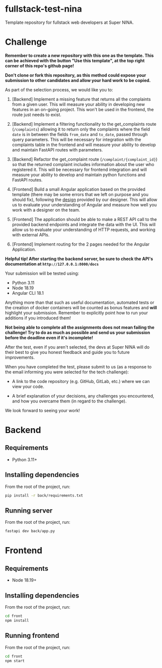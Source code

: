# fullstack-test-nina

Template repository for fullstack web developers at Super NINA.

# Challenge

**Remember to create a new repository with this one as the template. This can be achieved with the button "Use this template", at the top right corner of this repo's github page!**

**Don't clone or fork this repository, as this method could expose your submission to other candidates and allow your hard work to be copied.**

As part of the selection process, we would like you to:

1. [Backend] Implement a missing feature that returns all the complaints from a given user. This will measure your ability in developing new features in an on-going project. This won't be used in the frontend, the route just needs to exist.
2. [Backend] Implement a filtering functionality to the get_complaints route (```/complaints```) allowing it to return only the complaints where the field ```date``` is in between the fields ```from_date``` and ```to_date```, passed through query parameters. This will be necessary for integration with the complaints table in the frontend and will measure your ability to develop and maintain FastAPI routes with parameters.
3. [Backend] Refactor the get_complaint route (```/complaint/{complaint_id}```) so that the returned complaint includes information about the user who registered it. This will be necessary for frontend integration and will measure your ability to develop and maintain python functions and FastAPI routes.

4. [Frontend] Build a small Angular application based on the provided template (there may be some errors that we left on purpose and you should fix), following the [design](https://www.figma.com/design/oosvhfSMv6OsCDCW27NWQ0/Processo-seletivo---2024?node-id=0-1&t=qbuEQHZKt86TTp7j-1) provided by our designer. This will allow us to evaluate your understanding of Angular and measure how well you work with a designer on the team.
5. [Frontend] The application should be able to make a REST API call to the provided backend endpoints and integrate the data with the UI. This will allow us to evaluate your understanding of HTTP requests, and working with external APIs.
6. [Frontend] Implement routing for the 2 pages needed for the Angular Application.

**Helpful tip! After starting the backend server, be sure to check the API's documentation at `http://127.0.0.1:8000/docs`**

Your submission will be tested using:

- Python 3.11
- Node 18.19
- Angular CLI 18.1

<!-- - Connect to a web socket and display real time notifications as pop-ups. This will allow us to evaluate your understandings of websockets and data streaming. -->

Anything more than that such as useful documentation, automated tests or the creation of docker containers will be counted as bonus features and **will** highlight your submission. Remember to explicitly point how to run your additions if you introduced them!

**Not being able to complete all the assignments does not mean failing the challenge! Try to do as much as possible and send us your submission before the deadline even if it's incomplete!**

After the test, even if you aren't selected, the devs at Super NINA will do their best to give you honest feedback and guide you to future improvements.

When you have completed the test, please submit to us (as a response to the email informing you were selected for the tech challenge):

- A link to the code repository (e.g. GitHub, GitLab, etc.) where we can view your code.

- A brief explanation of your decisions, any challenges you encountered, and how you overcame them (in regard to the challenge).

We look forward to seeing your work!

# Backend

## Requirements

- Python 3.11+

## Installing dependencies

From the root of the project, run:

```sh
pip install -r back/requirements.txt
```

## Running server

From the root of the project, run:

```sh
fastapi dev back/app.py
```

# Frontend

## Requirements

- Node 18.19+

## Installing dependencies

From the root of the project, run:

```sh
cd front
npm install
```

## Running frontend

From the root of the project, run:

```sh
cd front
npm start
```
